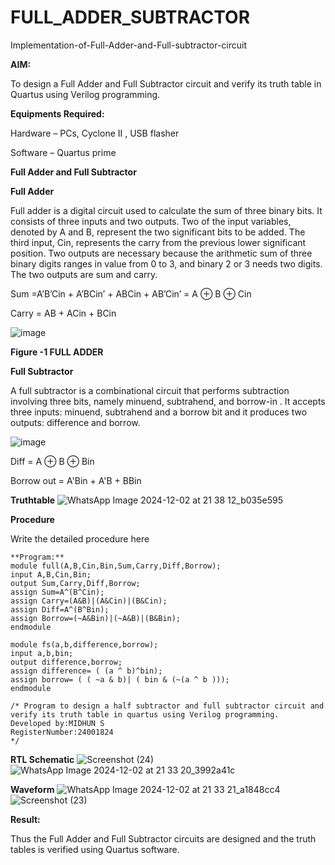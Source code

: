 # FULL_ADDER_SUBTRACTOR

Implementation-of-Full-Adder-and-Full-subtractor-circuit

**AIM:**

To design a Full Adder and Full Subtractor circuit and verify its truth table in Quartus using Verilog programming.

**Equipments Required:**

Hardware – PCs, Cyclone II , USB flasher

Software – Quartus prime

**Full Adder and Full Subtractor**

**Full Adder**

Full adder is a digital circuit used to calculate the sum of three binary bits. It consists of three inputs and two outputs. Two of the input variables, denoted by A and B, represent the two significant bits to be added. The third input, Cin, represents the carry from the previous lower significant position. Two outputs are necessary because the arithmetic sum of three binary digits ranges in value from 0 to 3, and binary 2 or 3 needs two digits. The two outputs are sum and carry.

Sum =A’B’Cin + A’BCin’ + ABCin + AB’Cin’ = A ⊕ B ⊕ Cin 

Carry = AB + ACin + BCin

![image](https://github.com/naavaneetha/FULL_ADDER_SUBTRACTOR/assets/154305477/0f30ba51-5ffb-4198-845f-18e054f675e7)

**Figure -1 FULL ADDER**

**Full Subtractor**

A full subtractor is a combinational circuit that performs subtraction involving three bits, namely minuend, subtrahend, and borrow-in . It accepts three inputs: minuend, subtrahend and a borrow bit and it produces two outputs: difference and borrow.

![image](https://github.com/naavaneetha/FULL_ADDER_SUBTRACTOR/assets/154305477/02b24f51-ab51-4304-9ad6-7b81ffc1ead5)

Diff = A ⊕ B ⊕ Bin 

Borrow out = A'Bin + A'B + BBin

**Truthtable**
![WhatsApp Image 2024-12-02 at 21 38 12_b035e595](https://github.com/user-attachments/assets/26765e12-1448-4442-8b42-e173735db3e5)

**Procedure**

Write the detailed procedure here
~~~
**Program:**
module full(A,B,Cin,Bin,Sum,Carry,Diff,Borrow);
input A,B,Cin,Bin;
output Sum,Carry,Diff,Borrow;
assign Sum=A^(B^Cin);
assign Carry=(A&B)|(A&Cin)|(B&Cin);
assign Diff=A^(B^Bin);
assign Borrow=(~A&Bin)|(~A&B)|(B&Bin);
endmodule

module fs(a,b,difference,borrow);
input a,b,bin;
output difference,borrow;
assign difference= ( (a ^ b)^bin);
assign borrow= ( ( ~a & b)| ( bin & (~(a ^ b )));
endmodule

/* Program to design a half subtractor and full subtractor circuit and verify its truth table in quartus using Verilog programming. 
Developed by:MIDHUN S
RegisterNumber:24001824
*/
~~~
**RTL Schematic**
![Screenshot (24)](https://github.com/user-attachments/assets/bf2c0e59-2c59-4196-b095-2c9927831b8b)
![WhatsApp Image 2024-12-02 at 21 33 20_3992a41c](https://github.com/user-attachments/assets/f0422017-40df-4f51-8b2b-18ebbb9d47ea)

**Waveform**
![WhatsApp Image 2024-12-02 at 21 33 21_a1848cc4](https://github.com/user-attachments/assets/d5d06393-4aaa-4ce0-a983-ce784ddbf165)
![Screenshot (23)](https://github.com/user-attachments/assets/9ab6111e-6845-4b51-9ecb-47c04441d845)

**Result:**

Thus the Full Adder and Full Subtractor circuits are designed and the truth tables is verified using Quartus software.



